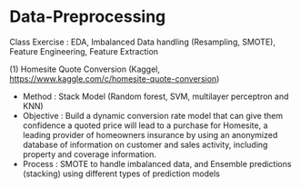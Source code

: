 # Data-Preprocessing
Class Exercise : EDA, Imbalanced Data handling (Resampling, SMOTE), Feature Engineering, Feature Extraction


(1) Homesite Quote Conversion (Kaggel, https://www.kaggle.com/c/homesite-quote-conversion)
- Method : Stack Model (Random forest, SVM, multilayer perceptron and KNN)
- Objective : Build a dynamic conversion rate model that can give them confidence a quoted price will lead to a purchase for Homesite, a leading provider of homeowners insurance by using an anonymized database of information on customer and sales activity, including property and coverage information. 
- Process : 
SMOTE to handle imbalanced data, and Ensemble predictions (stacking) using different types of prediction models

